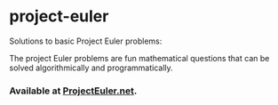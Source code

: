# project-euler

Solutions to basic Project Euler problems:

The project Euler problems are fun mathematical questions that can be solved algorithmically and programmatically.

### **Available at [ProjectEuler.net](https://projecteuler.net/).**

